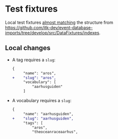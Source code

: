 # Test fixtures

Local test fixtures [almost matching](#local-changes) the structure from
<https://github.com/itk-dev/event-database-imports/tree/develop/src/DataFixtures/indexes>.

## Local changes

* A tag requires a `slug`:

  ``` diff
  {
       "name": "aros",
  +    "slug": "aros",
       "vocabulary": [
           "aarhusguiden"
       ]
  ```

* A vocabulary requires a `slug`:

  ``` diff
  {
       "name": "aarhusguiden",
  +    "slug": "aarhusguiden",
       "tags": [
           "aros",
           "theoceanraceaarhus",
  ```
